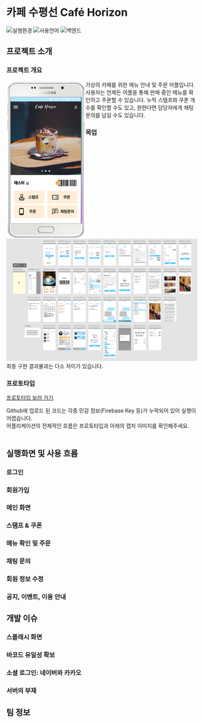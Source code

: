 # 카페 수평선 Café Horizon 
<img src="https://img.shields.io/badge/platform-Android-brightgreen" alt="실행환경"/> <img src="https://img.shields.io/badge/language-Kotlin-blueviolet" alt="사용언어"/> <img src="https://img.shields.io/badge/backend-Firebase-yellow" alt="백엔드"/>

## 프로젝트 소개

### 프로젝트 개요
<img src="./images/ch_main_image.png" alt="카페 수평선 메인 이미지" align="left"/>

가상의 카페를 위한 메뉴 안내 및 주문 어플입니다. 사용자는 언제든 어플을 통해 판매 중인 메뉴를 확인하고 주문할 수 있습니다. 누적 스탬프와 쿠폰 개수를 확인할 수도 있고, 원한다면 담당자에게 채팅 문의를 남길 수도 있습니다.

### 목업
![프로젝트 목업](./images/ch_mockup.PNG)
최종 구현 결과물과는 다소 차이가 있습니다.

### 프로토타입

[프로토타입 보러 가기](https://xd.adobe.com/view/e0ff426c-32fe-4290-8e2b-b4cb6f93f98d-b5ac/?fullscreen)

Github에 업로드 된 코드는 각종 민감 정보(Firebase Key 등)가 누락되어 있어 실행이 어렵습니다.  
어플리케이션의 전체적인 흐름은 프로토타입과 아래의 캡처 이미지를 확인해주세요.
<br>
<br>

## 실행화면 및 사용 흐름

### 로그인

### 회원가입

### 메인 화면

### 스탬프 & 쿠폰

### 메뉴 확인 및 주문

### 채팅 문의

### 회원 정보 수정

### 공지, 이벤트, 이용 안내


## 개발 이슈

### 스플래시 화면

### 바코드 유일성 확보

### 소셜 로그인: 네이버와 카카오

### 서버의 부재

## 팀 정보
